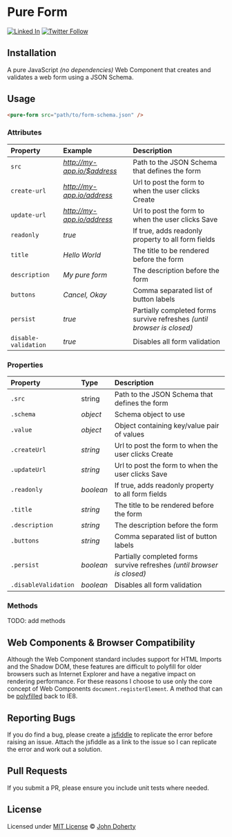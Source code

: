 # Pure Form

[![Linked In](https://img.shields.io/badge/Linked-In-blue.svg)](https://www.linkedin.com/in/john-i-doherty) [![Twitter Follow](https://img.shields.io/twitter/follow/CambridgeMVP.svg?style=social&label=Twitter&style=plastic)](https://twitter.com/CambridgeMVP)

## Installation

A pure JavaScript _(no dependencies)_ Web Component that creates and validates a web form using a JSON Schema.

## Usage

```html
<pure-form src="path/to/form-schema.json" />
```

### Attributes

| Property | Example | Description |
| :--- | :--- | :--- |
| `src`  | _http://my-app.io/$address_ |Path to the JSON Schema that defines the form |
| `create-url` | _http://my-app.io/address_ | Url to post the form to when the user clicks Create
| `update-url` | _http://my-app.io/address_ | Url to post the form to when the user clicks Save
| `readonly` | _true_ | If true, adds readonly property to all form fields
| `title` | _Hello World_ | The title to be rendered before the form
| `description` | _My pure form_ | The description before the form
| `buttons` | _Cancel, Okay_ | Comma separated list of button labels
| `persist` | _true_ | Partially completed forms survive refreshes _(until browser is closed)_
| `disable-validation` | _true_ | Disables all form validation

### Properties

| Property | Type | Description |
| :--- | :--- | :--- |
| `.src` | string | Path to the JSON Schema that defines the form |
| `.schema` | _object_ | Schema object to use |
| `.value` | _object_ | Object containing key/value pair of values |
| `.createUrl` | _string_ | Url to post the form to when the user clicks Create |
| `.updateUrl` | _string_ | Url to post the form to when the user clicks Save |
| `.readonly` | _boolean_ | If true, adds readonly property to all form fields |
| `.title` | _string_ | The title to be rendered before the form |
| `.description` | _string_ | The description before the form |
| `.buttons` | _string_ | Comma separated list of button labels |
| `.persist` | _boolean_ | Partially completed forms survive refreshes _(until browser is closed)_ |
| `.disableValidation` | _boolean_ | Disables all form validation |


### Methods

TODO: add methods

## Web Components & Browser Compatibility

Although the Web Component standard includes support for HTML Imports and the Shadow DOM, these features are difficult to polyfill for older browsers such as Internet Explorer and have a negative impact on rendering performance. For these reasons I choose to use only the core concept of Web Components ```document.registerElement```. A method that can be [polyfilled](https://github.com/WebReflection/document-register-element) back to IE8.

## Reporting Bugs

If you do find a bug, please create a [jsfiddle](https://jsfiddle.net) to replicate the error before raising an issue. Attach the jsfiddle as a link to the issue so I can replicate the error and work out a solution.

## Pull Requests

If you submit a PR, please ensure you include unit tests where needed.

## License

Licensed under [MIT License](LICENSE) &copy; [John Doherty](http://www.johndoherty.info)